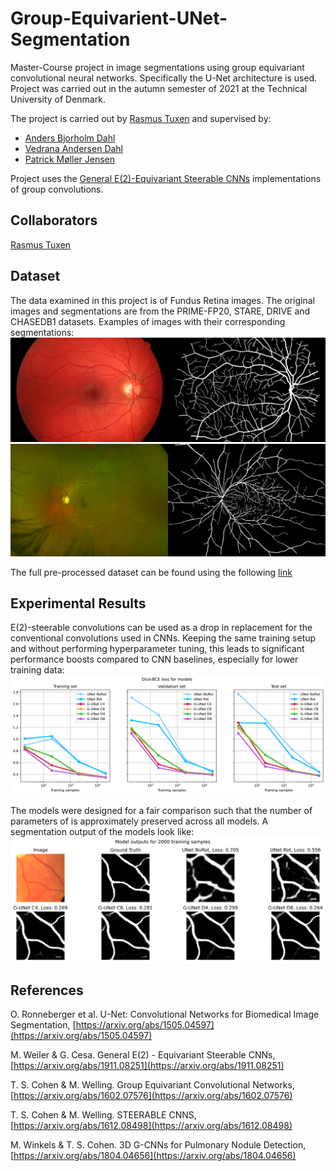 # Group-Equivarient-UNet-Segmentation
Master-Course project in image segmentations using group equivariant convolutional neural networks. Specifically the U-Net
architecture is used. Project was carried out in the autumn semester of 2021 at the Technical University of Denmark.


The project is carried out by [Rasmus Tuxen](https://github.com/RTuxen) and supervised by:
- [Anders Bjorholm Dahl](https://orbit.dtu.dk/en/persons/anders-bjorholm-dahl)
- [Vedrana Andersen Dahl](https://orbit.dtu.dk/en/persons/vedrana-andersen-dahl)
- [Patrick Møller Jensen](https://orbit.dtu.dk/en/persons/patrick-m%C3%B8ller-jensen)

Project uses the [General E(2)-Equivariant Steerable CNNs](https://github.com/QUVA-Lab/e2cnn) implementations of group convolutions.

## Collaborators
[Rasmus Tuxen](https://github.com/RTuxen)

## Dataset
The data examined in this project is of Fundus Retina images. The original images and segmentations are from the PRIME-FP20, STARE, DRIVE and CHASEDB1 datasets.
Examples of images with their corresponding segmentations:
![Alt text](experiments/figures/data_image1.png?raw=true "Title")
![Alt text](experiments/figures/data_image2.png?raw=true "Title")

The full pre-processed dataset can be found using the following [link](https://drive.google.com/file/d/178nqFih4HpvjPt4olFQaeLWGIGjfUHIo/view?usp=sharing)

## Experimental Results
E(2)-steerable convolutions can be used as a drop in replacement for the conventional convolutions used in CNNs. Keeping the same training setup and without performing hyperparameter tuning, this leads to significant performance boosts compared to CNN baselines, especially for lower training data:
![Alt text](experiments/figures/Loss.png?raw=true "Title")

The models were designed for a fair comparison such  that the number of parameters of is approximately preserved across all models. A segmentation output of the models look like:
![Alt text](experiments/figures/model_outputs.png?raw=true "Title")


## References
O. Ronneberger et al. U-Net: Convolutional Networks for Biomedical Image Segmentation, [https://arxiv.org/abs/1505.04597](https://arxiv.org/abs/1505.04597)

 
M. Weiler & G. Cesa. General E(2) - Equivariant Steerable CNNs, [https://arxiv.org/abs/1911.08251](https://arxiv.org/abs/1911.08251)

T. S. Cohen & M. Welling. Group Equivariant Convolutional Networks, [https://arxiv.org/abs/1602.07576](https://arxiv.org/abs/1602.07576)

T. S. Cohen & M. Welling. STEERABLE CNNS, [https://arxiv.org/abs/1612.08498](https://arxiv.org/abs/1612.08498)

M. Winkels & T. S. Cohen. 3D G-CNNs for Pulmonary Nodule Detection, [https://arxiv.org/abs/1804.04656](https://arxiv.org/abs/1804.04656)


